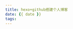 ```yaml
---
title: hexo+github搭建个人博客
date: {{ date }}
tags:
---
```

<meta name="referrer" content="no-referrer" />

